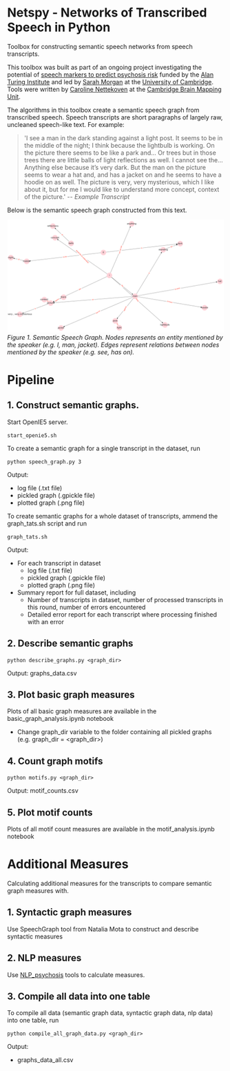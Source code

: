 # Netspy - Networks of Transcribed Speech in Python
Toolbox for constructing semantic speech networks from speech transcripts.

This toolbox was built as part of an ongoing project investigating the potential of [speech markers to predict psychosis risk](https://www.turing.ac.uk/research/research-projects/towards-incoherent-speech-predictor-psychosis-risk) funded by the [Alan Turing Institute](https://www.turing.ac.uk) and led by [Sarah Morgan](https://www.neuroscience.cam.ac.uk/directory/profile.php?SarahMorgan) at the [University of Cambridge](https://www.cam.ac.uk). Tools were written by [Caroline Nettekoven](https://www.neuroscience.cam.ac.uk/directory/profile.php?caronettekoven) at the  [Cambridge Brain Mapping Unit](http://www.bmu.psychiatry.cam.ac.uk).

The algorithms in this toolbox create a semantic speech graph from transcribed speech. Speech transcripts are short paragraphs of largely raw, uncleaned speech-like text. For example:

> 'I see a man in the dark standing against a light post. It seems to be in the middle of the night; I think because the lightbulb is working. On the picture there seems to be like a park and... Or trees but in those trees there are little balls of light reflections as well. I cannot see the… Anything else because it’s very dark. But the man on the picture seems to wear a hat and, and has a jacket on and he seems to have a hoodie on as well. The picture is very, very mysterious, which I like about it, but for me I would like to understand more concept, context of the picture.'
> -- <cite>Example Transcript</cite>

Below is the semantic speech graph constructed from this text.

![Semantic speech graph example](semantic_speech_graph_example.png)
*Figure 1. Semantic Speech Graph. Nodes represents an entity mentioned by the speaker (e.g. I, man, jacket). Edges represent relations between nodes mentioned by the speaker (e.g. see, has on).*

# Pipeline
## 1. Construct semantic graphs.
  Start OpenIE5 server.
  ```console
  start_openie5.sh
  ```
  To create a semantic graph for a single transcript in the dataset, run
  ```console
  python speech_graph.py 3
  ```
  Output:
  - log file (.txt file)
  - pickled graph (.gpickle file)
  - plotted graph (.png file)
    
  To create semantic graphs for a whole dataset of transcripts, ammend the graph_tats.sh script and run
  ```console
  graph_tats.sh
  ```
  Output:
  - For each transcript in dataset
    - log file (.txt file)
    - pickled graph (.gpickle file)
    - plotted graph (.png file)
  - Summary report for full dataset, including
    - Number of transcripts in dataset, number of processed transcripts in this round, number of errors encountered
    - Detailed error report for each transcript where processing finished with an error

## 2. Describe semantic graphs
  ```console
  python describe_graphs.py <graph_dir>
  ```
  Output: graphs_data.csv
  
## 3. Plot basic graph measures
Plots of all basic graph measures are available in the basic_graph_analysis.ipynb notebook
  - Change graph_dir variable to the folder containing all pickled graphs (e.g. graph_dir = <graph_dir>)
  
## 4. Count graph motifs
  ```console
  python motifs.py <graph_dir>
  ```
  Output: motif_counts.csv

## 5. Plot motif counts
Plots of all motif count measures are available in the  motif_analysis.ipynb notebook

# Additional Measures
Calculating additional measures for the transcripts to compare semantic graph measures with.

## 1. Syntactic graph measures
Use SpeechGraph tool from Natalia Mota to construct and describe syntactic measures

## 2. NLP measures
Use [NLP_psychosis](https://github.com/carobellum/NLP_psychosis) tools to calculate measures. 

## 3. Compile all data into one table
To compile all data (semantic graph data, syntactic graph data, nlp data) into one table, run
```console
python compile_all_graph_data.py <graph_dir>
```
Output:
- graphs_data_all.csv



